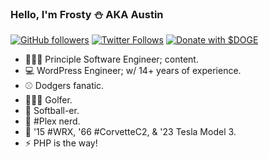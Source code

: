 ### Hello, I'm Frosty ⛄️ AKA Austin

[![GitHub followers](https://img.shields.io/github/followers/thefrosty?label=GitHub%20Followers&style=for-the-badge&logo=github)](https://github.com/thefrosty/) 
[![Twitter Follows](https://img.shields.io/twitter/follow/thefrosty?style=for-the-badge&logo=twitter)](https://twitter.com/thefrosty/) 
[![Donate with $DOGE](https://img.shields.io/static/v1?style=for-the-badge&logo=dogecoin&label=Donations&message=DFMbUjdxuQNJnbA622e7TNSJ3yxAdAWZEW&color=ba9f33)](#)  

- 👨🏽‍💻 Principle Software Engineer; content.
- 💻 WordPress Engineer; w/ 14+ years of experience.
- ⚾️ Dodgers fanatic.
- 🏌🏼‍♂️ Golfer.
- 🥎 Softball-er.
- 🍿 #Plex nerd.
- 🚙 '15 #WRX, '66 #CorvetteC2, & '23 Tesla Model 3.
- ⚡️ PHP is the way!
